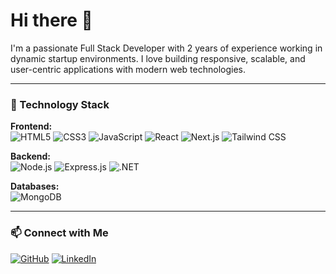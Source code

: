 # Hi there 👋

I'm a passionate Full Stack Developer with 2 years of experience working in dynamic startup environments. I love building responsive, scalable, and user-centric applications with modern web technologies. 

---

### 🔧 Technology Stack

**Frontend:**  
![HTML5](https://img.shields.io/badge/HTML5-E34F26?style=flat&logo=html5&logoColor=white)
![CSS3](https://img.shields.io/badge/CSS3-1572B6?style=flat&logo=css3&logoColor=white)
![JavaScript](https://img.shields.io/badge/JavaScript-F7DF1E?style=flat&logo=javascript&logoColor=black)
![React](https://img.shields.io/badge/React-61DAFB?style=flat&logo=react&logoColor=black)
![Next.js](https://img.shields.io/badge/Next.js-000000?style=flat&logo=nextdotjs&logoColor=white)
![Tailwind CSS](https://img.shields.io/badge/TailwindCSS-38B2AC?style=flat&logo=tailwind-css&logoColor=white)

**Backend:**  
![Node.js](https://img.shields.io/badge/Node.js-339933?style=flat&logo=nodedotjs&logoColor=white)
![Express.js](https://img.shields.io/badge/Express.js-000000?style=flat&logo=express&logoColor=white)
![.NET](https://img.shields.io/badge/.NET-5C2D91?style=flat&logo=dotnet&logoColor=white)

**Databases:**  
![MongoDB](https://img.shields.io/badge/MongoDB-47A248?style=flat&logo=mongodb&logoColor=white)

---

### 📫 Connect with Me

[![GitHub](https://img.shields.io/badge/GitHub-333?style=for-the-badge&logo=github)](https://github.com/JAWAD-ASGHAR)
[![LinkedIn](https://img.shields.io/badge/LinkedIn-0077B5?style=for-the-badge&logo=linkedin)](https://www.linkedin.com/in/jawad-asghar-a1290028b/)
